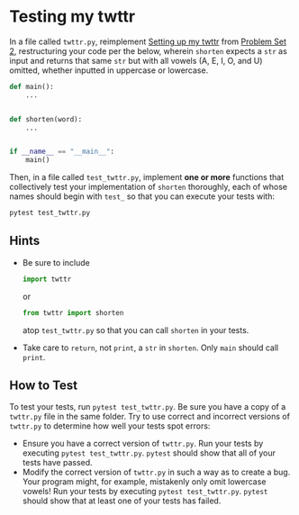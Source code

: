 # Testing my twttr

In a file called `twttr.py`, reimplement [Setting up my twttr](../../2/twttr/) from [Problem Set 2](../../2/), restructuring your code per the below, wherein `shorten` expects a `str` as input and returns that same `str` but with all vowels (A, E, I, O, and U) omitted, whether inputted in uppercase or lowercase.

```python
def main():
    ...


def shorten(word):
    ...


if __name__ == "__main__":
    main()
```

Then, in a file called `test_twttr.py`, implement **one or more** functions that collectively test your implementation of `shorten` thoroughly, each of whose names should begin with `test_` so that you can execute your tests with:

```bash
pytest test_twttr.py
```

## Hints

- Be sure to include

    ```python
    import twttr
    ```

    or

    ```python
    from twttr import shorten
    ```

    atop `test_twttr.py` so that you can call `shorten` in your tests.

- Take care to `return`, not `print`, a `str` in `shorten`. Only `main` should call `print`.

## How to Test

To test your tests, run `pytest test_twttr.py`. Be sure you have a copy of a `twttr.py` file in the same folder. Try to use correct and incorrect versions of `twttr.py` to determine how well your tests spot errors:

- Ensure you have a correct version of `twttr.py`. Run your tests by executing `pytest test_twttr.py`. `pytest` should show that all of your tests have passed.
- Modify the correct version of `twttr.py` in such a way as to create a bug. Your program might, for example, mistakenly only omit lowercase vowels! Run your tests by executing `pytest test_twttr.py`. `pytest` should show that at least one of your tests has failed.
